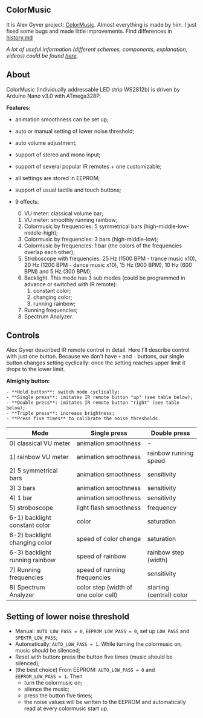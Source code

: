 ## ColorMusic

It is Alex Gyver project: [ColorMusic](https://github.com/AlexGyver/ColorMusic).
Almost everything is made by him. I just fixed some bugs and made little improvements.
Find differences in [history.md](https://github.com/x3mEr/ColorMusic/blob/master/history.md)

*A lot of useful information (different schemes, components, explanation, videos) could be found [here](https://alexgyver.ru/colormusic/).*


## About

ColorMusic (individually addressable LED strip WS2812b) is driven by Arduino Nano v3.0 with ATmega328P.

**Features:**
- animation smoothness can be set up;
- auto or manual setting of lower noise threshold;
- auto volume adjustment;
- support of stereo and mono input;
- support of several popular IR remotes + one customizable;
- all settings are stored in EEPROM;
- support of usual tactile and touch buttons;
- 9 effects:

	0. VU meter: classical volume bar;
	1. VU meter: smoothly running rainbow;
	2. Colormusic by frequencies: 5 symmetrical bars (high-middle-low-middle-high);
	3. Colormusic by frequencies: 3 bars (high-middle-low);
	4. Colormusic by frequencies: 1 bar (the colors of the frequencies overlap each other);
	5. Stroboscope with frequencies: 25 Hz (1500 BPM - trance music x10), 20 Hz (1200 BPM - dance music x10), 15 Hz (900 BPM), 10 Hz (600 BPM) and 5 Hz (300 BPM);
	6. Backlight. This mode has 3 sub modes (could be programmed in advance or switched with IR remote):
		1. constant color;
		2. changing color;
		3. running rainbow;
	7. Running frequencies;
	8. Spectrum Analyzer.


## Controls

Alex Gyver described IR remote control in detail.
Here I'll describe control with just one button.
Because we don't have `+` and `-` buttons, our single button changes setting cyclically: once the setting reaches upper limit it drops to the lower limit.

**Almighty button:**

	- **Hold button**: switch mode cyclically;
	- **Single press**: imitates IR remote button "up" (see table below);
	- **Double press**: imitates IR remote button "right" (see table below);
	- **Triple press**: increase brightness;
	- **Press five times** to calibrate the noise thresholds.

| Mode				    	| Single press 					| Double press	|
| --------------------------|-------------------------------|---------------|
| 0) classical VU meter		| animation smoothness			| -				|
| 1) rainbow VU meter		| animation smoothness			| rainbow running speed	|
| 2) 5 symmetrical bars		| animation smoothness			| sensitivity	|
| 3) 3 bars					| animation smoothness			| sensitivity	|
| 4) 1 bar					| animation smoothness			| sensitivity	|
| 5) stroboscope			| light flash smoothness		| frequency		|
| 6-1) backlight constant color	| color					| saturation	|
| 6-2) backlight changing color	| speed of color chenge	| saturation	|
| 6-3) backlight running rainbow	| speed of rainbow		| rainbow step (width)	|
| 7) Running frequencies	| speed	of running frequencies	| sensitivity	|
| 8) Spectrum Analyzer	| color step (width of one color cell)	| starting (central) color	|


## Setting of lower noise threshold
- Manual: `AUTO_LOW_PASS = 0`, `EEPROM_LOW_PASS = 0`, set up `LOW_PASS` and `SPEKTR_LOW_PASS`;
- Automatically: `AUTO_LOW_PASS = 1`. While turning the colormusic on, music should be silenced;
- Reset with button: press the button five times (music should be silenced);
- (the best choice) From EEPROM: `AUTO_LOW_PASS = 0` and `EEPROM_LOW_PASS = 1`. Then
  * turn the colormusic on;
  * silence the music;
  * press the button five times;
  * the noise values will be written to the EEPROM and automatically read at every colormusic start up.
